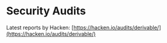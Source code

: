# Security Audits

Latest reports by Hacken: [https://hacken.io/audits/derivable/](https://hacken.io/audits/derivable/)
